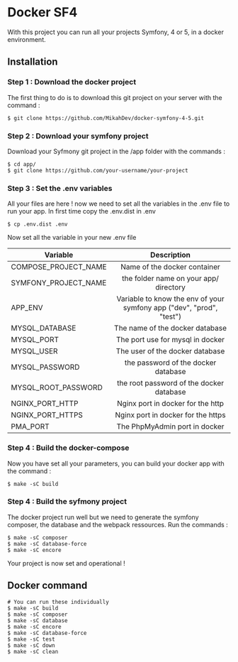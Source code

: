 # Docker SF4
With this project you can run all your projects Symfony, 4 or 5,  in a docker environment.

## Installation
### Step 1 : Download the docker project
The first thing to do is to download this git project on your server with the command :

```shell
$ git clone https://github.com/MikahDev/docker-symfony-4-5.git
```

### Step 2 : Download your symfony project
Download your Syfmony git project in the /app folder with the commands :
```shell
$ cd app/
$ git clone https://github.com/your-username/your-project
```

### Step 3 : Set the .env variables
All your files are here ! now we need to set all the variables in the .env file to run your app.
In first time copy the .env.dist in .env
```shell
$ cp .env.dist .env
```
Now set all the variable in your new .env file

| Variable | Description |
| ------------- |:-------------:|
| COMPOSE_PROJECT_NAME      | Name of the docker container |
| SYMFONY_PROJECT_NAME      | the folder name on your app/ directory |
| APP_ENV | Variable to know the env of your symfony app ("dev", "prod", "test") |
| MYSQL_DATABASE | The name of the docker database |
| MYSQL_PORT | The port use for mysql in docker |
| MYSQL_USER | The user of the docker database |
| MYSQL_PASSWORD | the password of the docker database |
| MYSQL_ROOT_PASSWORD | the root password of the docker database  |
| NGINX_PORT_HTTP |  Nginx port in docker for the http |
| NGINX_PORT_HTTPS | Nginx port in docker for the https |
| PMA_PORT | The PhpMyAdmin port in docker  |

### Step 4 : Build the docker-compose
Now you have set all your parameters, you can build your docker app with the command :
```shell
$ make -sC build
```

### Step 4 : Build the syfmony project
The docker project run well but we need to generate the symfony composer, the database and the webpack ressources.
Run  the commands :

```shell
$ make -sC composer
$ make -sC database-force
$ make -sC encore
```

Your project is now set and operational !

## Docker command
```shell
# You can run these individually
$ make -sC build
$ make -sC composer
$ make -sC database
$ make -sC encore
$ make -sC database-force
$ make -sC test
$ make -sC down
$ make -sC clean
```